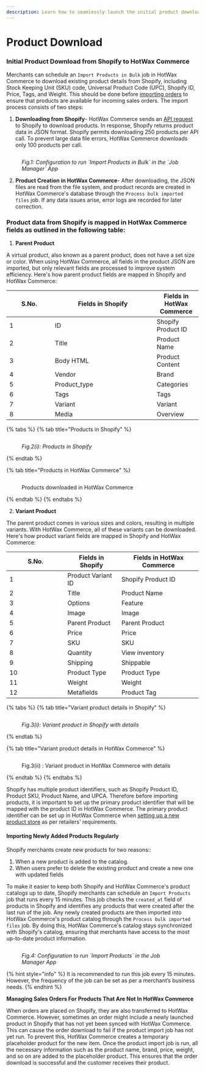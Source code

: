 ```yaml
---
description: Learn how to seamlessly launch the initial product download from Shopify.
---
```


# Product Download

### Initial Product Download from Shopify to HotWax Commerce

Merchants can schedule an `Import Products in Bulk` job in HotWax Commerce to download existing product details from Shopify, including Stock Keeping Unit (SKU) code, Universal Product Code (UPC), Shopify ID, Price, Tags, and Weight. This should be done before [importing orders](../how-are-orders-downloaded-from-shopify-to-hotwax-commerce.md) to ensure that products are available for incoming sales orders. The import process consists of two steps:

1. **Downloading from Shopify**- HotWax Commerce sends an [API request](https://shopify.dev/docs/api/admin-rest/2022-10/resources/product#get-products?ids=632910392,921728736) to Shopify to download products. In response, Shopify returns product data in JSON format. Shopify permits downloading 250 products per API call. To prevent large data file errors, HotWax Commerce downloads only 100 products per call.

<figure><img src="../../.gitbook/assets/2.png" alt=""><figcaption><p><em>Fig.1: Configuration to run `Import Products in Bulk` in the `Job Manager` App</em></p></figcaption></figure>

2. **Product Creation in HotWax Commerce**- After downloading, the JSON files are read from the file system, and product records are created in HotWax Commerce's database through the `Process bulk imported files` job. If any data issues arise, error logs are recorded for later correction.

### Product data from Shopify is mapped in HotWax Commerce fields as outlined in the following table:

1. **Parent Product**

A virtual product, also known as a parent product, does not have a set size or color. When using HotWax Commerce, all fields in the product JSON are imported, but only relevant fields are processed to improve system efficiency. Here's how parent product fields are mapped in Shopify and HotWax Commerce:

<table><thead><tr><th width="103.33333333333331">S.No.</th><th width="251">Fields in Shopify</th><th>Fields in HotWax Commerce</th></tr></thead><tbody><tr><td>1</td><td>ID</td><td>Shopify Product ID</td></tr><tr><td>2</td><td>Title</td><td>Product Name</td></tr><tr><td>3</td><td>Body HTML</td><td>Product Content</td></tr><tr><td>4</td><td>Vendor</td><td>Brand</td></tr><tr><td>5</td><td>Product_type</td><td>Categories</td></tr><tr><td>6</td><td>Tags</td><td>Tags</td></tr><tr><td>7</td><td>Variant</td><td>Variant</td></tr><tr><td>8</td><td>Media</td><td>Overview</td></tr></tbody></table>

{% tabs %}
{% tab title="Products in Shopify" %}
<div data-full-width="false">

<figure><img src="../../.gitbook/assets/3.png" alt=""><figcaption><p><em>Fig.2(i): Products in Shopify</em></p></figcaption></figure>

</div>
{% endtab %}

{% tab title="Products in HotWax Commerce" %}
<div data-full-width="false">

<figure><img src="../../.gitbook/assets/4.png" alt=""><figcaption><p>Products downloaded in HotWax Commerce</p></figcaption></figure>

</div>
{% endtab %}
{% endtabs %}

2. **Variant Product**

The parent product comes in various sizes and colors, resulting in multiple variants. With HotWax Commerce, all of these variants can be downloaded. Here's how product variant fields are mapped in Shopify and HotWax Commerce:

<table><thead><tr><th width="136.33333333333331">S.No.</th><th>Fields in Shopify</th><th>Fields in HotWax Commerce</th></tr></thead><tbody><tr><td>1</td><td>Product Variant  ID</td><td>Shopify Product ID</td></tr><tr><td>2</td><td>Title</td><td>Product Name</td></tr><tr><td>3</td><td>Options</td><td>Feature</td></tr><tr><td>4</td><td>Image</td><td>Image</td></tr><tr><td>5</td><td>Parent Product</td><td>Parent Product</td></tr><tr><td>6</td><td>Price</td><td>Price</td></tr><tr><td>7</td><td>SKU</td><td>SKU</td></tr><tr><td>8</td><td>Quantity</td><td>View inventory</td></tr><tr><td>9</td><td>Shipping</td><td>Shippable</td></tr><tr><td>10</td><td>Product Type</td><td>Product Type</td></tr><tr><td>11</td><td>Weight</td><td>Weight</td></tr><tr><td>12</td><td>Metafields</td><td>Product Tag</td></tr></tbody></table>

{% tabs %}
{% tab title="Variant product details in Shopify" %}
<figure><img src="../../.gitbook/assets/5.png" alt=""><figcaption><p><em>Fig.3(i): Variant product in Shopify with details</em></p></figcaption></figure>
{% endtab %}

{% tab title="Variant product details in HotWax Commerce" %}
<figure><img src="../../.gitbook/assets/6.png" alt=""><figcaption><p>Fig.3(ii) : Variant product in HotWax Commerce with details</p></figcaption></figure>
{% endtab %}
{% endtabs %}

Shopify has multiple product identifiers, such as Shopify Product ID, Product SKU, Product Name, and UPCA. Therefore before importing products, it is important to set up the primary product identifier that will be mapped with the product ID in HotWax Commerce. The primary product identifier can be set up in HotWax Commerce when [setting up a new product store](https://docs.hotwax.co/deployment-and-configurations/product-store/product-store) as per retailers' requirements.

#### Importing Newly Added Products Regularly

Shopify merchants create new products for two reasons::

1. When a new product is added to the catalog.
2. When users prefer to delete the existing product and create a new one with updated fields

To make it easier to keep both Shopify and HotWax Commerce's product catalogs up to date, Shopify merchants can schedule an `Import Products` job that runs every 15 minutes. This job checks the `created_at` field of products in Shopify and identifies any products that were created after the last run of the job. Any newly created products are then imported into HotWax Commerce's product catalog through the `Process bulk imported files` job. By doing this, HotWax Commerce's catalog stays synchronized with Shopify's catalog, ensuring that merchants have access to the most up-to-date product information.

<figure><img src="../../.gitbook/assets/7.png" alt=""><figcaption><p><em>Fig.4: Configuration to run `Import Products` in the Job Manager App</em></p></figcaption></figure>

{% hint style="info" %}
It is recommended to run this job every 15 minutes. However, the frequency of the job can be set as per a merchant’s business needs.
{% endhint %}

**Managing Sales Orders For Products That Are Not In HotWax Commerce**

When orders are placed on Shopify, they are also transferred to HotWax Commerce. However, sometimes an order might include a newly launched product in Shopify that has not yet been synced with HotWax Commerce. This can cause the order download to fail if the product import job has not yet run. To prevent this, HotWax Commerce creates a temporary placeholder product for the new item. Once the product import job is run, all the necessary information such as the product name, brand, price, weight, and so on are added to the placeholder product. This ensures that the order download is successful and the customer receives their product.
